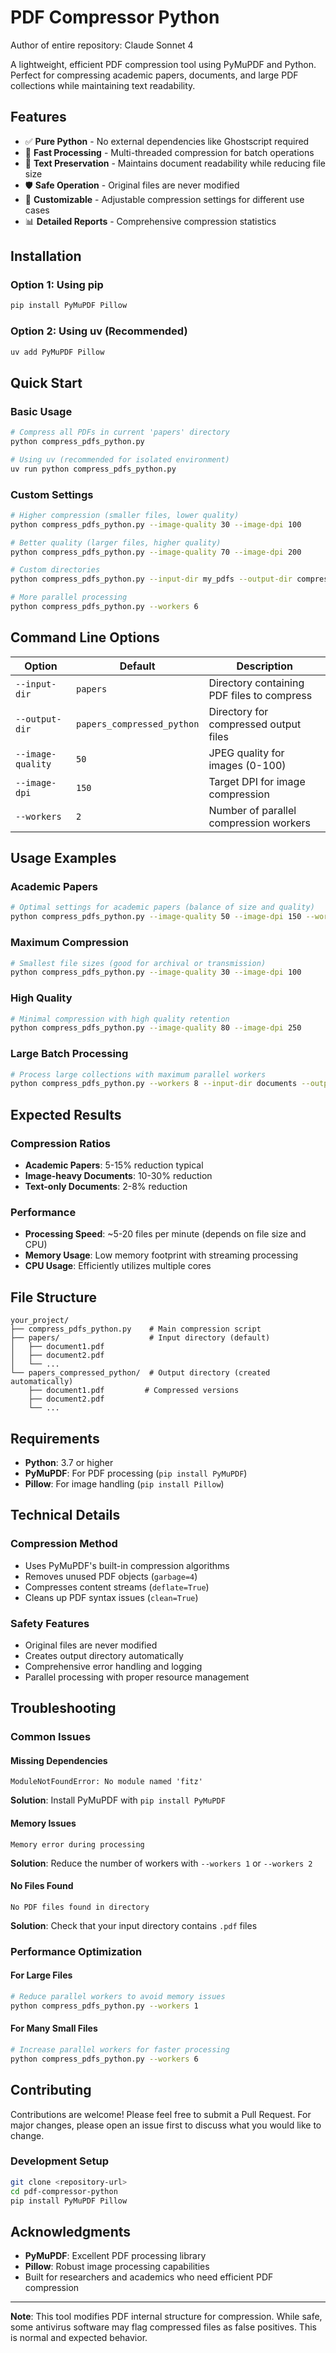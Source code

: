 # PDF Compressor Python

Author of entire repository: Claude Sonnet 4

A lightweight, efficient PDF compression tool using PyMuPDF and Python. Perfect for compressing academic papers, documents, and large PDF collections while maintaining text readability.

## Features

- ✅ **Pure Python** - No external dependencies like Ghostscript required
- 🚀 **Fast Processing** - Multi-threaded compression for batch operations
- 📄 **Text Preservation** - Maintains document readability while reducing file size
- 🛡️ **Safe Operation** - Original files are never modified
- 🔧 **Customizable** - Adjustable compression settings for different use cases
- 📊 **Detailed Reports** - Comprehensive compression statistics

## Installation

### Option 1: Using pip
```bash
pip install PyMuPDF Pillow
```

### Option 2: Using uv (Recommended)
```bash
uv add PyMuPDF Pillow
```

## Quick Start

### Basic Usage
```bash
# Compress all PDFs in current 'papers' directory
python compress_pdfs_python.py

# Using uv (recommended for isolated environment)
uv run python compress_pdfs_python.py
```

### Custom Settings
```bash
# Higher compression (smaller files, lower quality)
python compress_pdfs_python.py --image-quality 30 --image-dpi 100

# Better quality (larger files, higher quality)
python compress_pdfs_python.py --image-quality 70 --image-dpi 200

# Custom directories
python compress_pdfs_python.py --input-dir my_pdfs --output-dir compressed_pdfs

# More parallel processing
python compress_pdfs_python.py --workers 6
```

## Command Line Options

| Option | Default | Description |
|--------|---------|-------------|
| `--input-dir` | `papers` | Directory containing PDF files to compress |
| `--output-dir` | `papers_compressed_python` | Directory for compressed output files |
| `--image-quality` | `50` | JPEG quality for images (0-100) |
| `--image-dpi` | `150` | Target DPI for image compression |
| `--workers` | `2` | Number of parallel compression workers |

## Usage Examples

### Academic Papers
```bash
# Optimal settings for academic papers (balance of size and quality)
python compress_pdfs_python.py --image-quality 50 --image-dpi 150 --workers 4
```

### Maximum Compression
```bash
# Smallest file sizes (good for archival or transmission)
python compress_pdfs_python.py --image-quality 30 --image-dpi 100
```

### High Quality
```bash
# Minimal compression with high quality retention
python compress_pdfs_python.py --image-quality 80 --image-dpi 250
```

### Large Batch Processing
```bash
# Process large collections with maximum parallel workers
python compress_pdfs_python.py --workers 8 --input-dir documents --output-dir compressed
```

## Expected Results

### Compression Ratios
- **Academic Papers**: 5-15% reduction typical
- **Image-heavy Documents**: 10-30% reduction
- **Text-only Documents**: 2-8% reduction

### Performance
- **Processing Speed**: ~5-20 files per minute (depends on file size and CPU)
- **Memory Usage**: Low memory footprint with streaming processing
- **CPU Usage**: Efficiently utilizes multiple cores

## File Structure

```
your_project/
├── compress_pdfs_python.py    # Main compression script
├── papers/                    # Input directory (default)
│   ├── document1.pdf
│   ├── document2.pdf
│   └── ...
└── papers_compressed_python/  # Output directory (created automatically)
    ├── document1.pdf         # Compressed versions
    ├── document2.pdf
    └── ...
```

## Requirements

- **Python**: 3.7 or higher
- **PyMuPDF**: For PDF processing (`pip install PyMuPDF`)
- **Pillow**: For image handling (`pip install Pillow`)

## Technical Details

### Compression Method
- Uses PyMuPDF's built-in compression algorithms
- Removes unused PDF objects (`garbage=4`)
- Compresses content streams (`deflate=True`)
- Cleans up PDF syntax issues (`clean=True`)

### Safety Features
- Original files are never modified
- Creates output directory automatically
- Comprehensive error handling and logging
- Parallel processing with proper resource management

## Troubleshooting

### Common Issues

#### Missing Dependencies
```
ModuleNotFoundError: No module named 'fitz'
```
**Solution**: Install PyMuPDF with `pip install PyMuPDF`

#### Memory Issues
```
Memory error during processing
```
**Solution**: Reduce the number of workers with `--workers 1` or `--workers 2`

#### No Files Found
```
No PDF files found in directory
```
**Solution**: Check that your input directory contains `.pdf` files

### Performance Optimization

#### For Large Files
```bash
# Reduce parallel workers to avoid memory issues
python compress_pdfs_python.py --workers 1
```

#### For Many Small Files
```bash
# Increase parallel workers for faster processing
python compress_pdfs_python.py --workers 6
```

## Contributing

Contributions are welcome! Please feel free to submit a Pull Request. For major changes, please open an issue first to discuss what you would like to change.

### Development Setup
```bash
git clone <repository-url>
cd pdf-compressor-python
pip install PyMuPDF Pillow
```

## Acknowledgments

- **PyMuPDF**: Excellent PDF processing library
- **Pillow**: Robust image processing capabilities
- Built for researchers and academics who need efficient PDF compression


---

**Note**: This tool modifies PDF internal structure for compression. While safe, some antivirus software may flag compressed files as false positives. This is normal and expected behavior.
